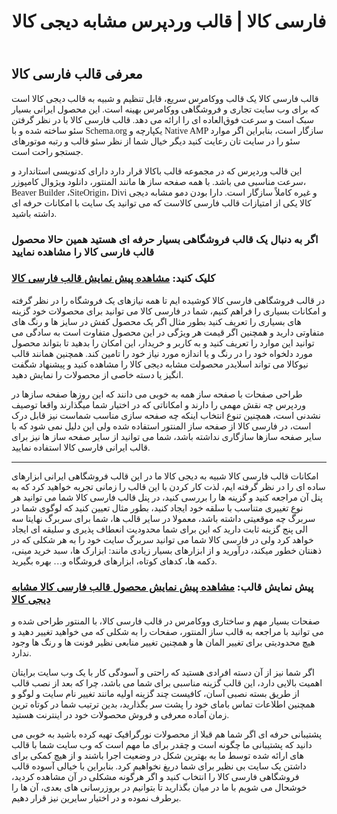 <!DOCTYPE html>
<html lang="fa"> 
<head>
  <link rel='dns-prefetch' href='//fonts.googleapis.com' />
	<link rel='stylesheet' id='astra-google-fonts-css' href='https://fonts.googleapis.com/css?family=Vazirmatn%3A400%2C500%2C700%2C600&#038;display=fallback&#038;ver=4.6.4' media='all' />
<meta name="viewport" content="width=device-width, initial-scale=1.0">
  <meta name="robots" content="follow, index, max-snippet:-1, max-video-preview:-1, max-image-preview:large"/>
	<meta property="og:type" content="article" />
  <meta name="title" content="" />
  <meta name="description" content="" />
  <meta name="robots" content="index,follow"/>
  <meta charset="UTF-8">
  <meta name="viewport" content="width=device-width, initial-scale=1.0">
  <title> </title>

</head>
<body>


  <header>
    <h1>فارسی کالا | قالب وردپرس مشابه دیجی کالا</h1>
  </header>
  <article style="font-family:vazirmatn">
  <h2>معرفی قالب فارسی کالا</h2>
    <p>قالب فارسی کالا یک قالب ووکامرس سریع، قابل تنظیم و شبیه به قالب دیجی کالا است که برای وب سایت تجاری و فروشگاهی ووکامرس بهینه است. این محصول ایرانی بسیار سبک است و سرعت فوق‌العاده ای را ارائه می دهد. قالب فارسی کالا با در نظر گرفتن سئو ساخته شده و با Schema.org یکپارچه و Native AMP سازگار است، بنابراین اگر موارد سئو را در سایت تان رعایت کنید دیگر خیال شما از نظر سئو قالب و رتبه موتورهای جستجو راحت است.

این قالب وردپرس که در مجموعه قالب باکالا قرار دارد دارای کدنویسی استاندارد و سرعت مناسبی می باشد. با همه صفحه‌ ساز ها مانند المنتور، دانلود ویژوال کامپوزر، Beaver Builder ،SiteOrigin، Divi و غیره کاملاً سازگار است. دارا بودن دمو مشابه دیجی کالا یکی از امتیازات قالب فارسی کالاست که می توانید یک سایت با امکانات حرفه ای داشته باشید.</p>
      <h3>اگر به دنبال یک قالب فروشگاهی بسیار حرفه ای هستید همین حالا محصول قالب فارسی کالا را مشاهده نمایید</h3>
    <h3>کلیک کنید: <a href="https://www.rtl-theme.com/farsikala-wordpress-theme/">
      مشاهده پیش نمایش قالب فارسی کالا</a></h3>
<p>در قالب فروشگاهی فارسی کالا کوشیده ایم تا همه نیازهای یک فروشگاه را در نظر گرفته و امکانات بسیاری را فراهم کنیم، شما در فارسی کالا می توانید برای محصولات خود گزینه های بسیاری را تعریف کنید بطور مثال اگر یک محصول کفش در سایز ها و رنگ های متفاوتی دارید و همچنین اگر قیمت هر ویژگی در این محصول متفاوت است به سادگی می توانید این موارد را تعریف کنید و به کاربر و خریدار، این امکان را بدهید تا بتواند محصول مورد دلخواه خود را در رنگ و یا اندازه مورد نیاز خود را تامین کند. همچنین همانند قالب نیوکالا می تواند اسلایدر محصولت مشابه دیجی کالا را مشاهده کنید و پیشنهاد شگفت انگیز یا دسته خاصی از محصولات را نمایش دهید.

طراحی صفحات با صفحه ساز
همه به خوبی می دانند که این روزها صفحه سازها در وردپرس چه نقش مهمی را دارند و امکاناتی که در اختیار شما میگذارند واقعا توصیف نشدنی است، همچنین تنوع انتخاب اینکه چه صفحه سازی مناسب شماست نیز قابل درک است، در فارسی کالا از صفحه ساز المنتور استفاده شده ولی این دلیل نمی شود که با سایر صفحه سازها سازگاری نداشته باشد، شما می توانید از سایر صفحه ساز ها نیز برای قالب ایرانی فارسی کالا استفاده نمایید.
<hr>
</p>
    <p>
امکانات قالب فارسی کالا شبیه به دیجی کالا
ما در این قالب فروشگاهی ایرانی ابزارهای ساده ای را در نظر گرفته ایم، لذت کار کردن با این قالب را زمانی تجربه خواهید کرد که به پنل آن مراجعه کنید و گزینه ها را بررسی کنید، در پنل قالب فارسی کالا شما می توانید هر نوع تغییری متناسب با سلقه خود ایجاد کنید، بطور مثال تعیین کنید که لوگوی شما در سربرگ چه موقعیتی داشته باشد، معمولا در سایر قالب ها، شما برای سربرگ نهایتا سه الی پنج گزینه ثابت دارید که این برای شما محدودیت انعطاف پذیری و سلیقه ای ایجاد خواهد کرد ولی در فارسی کالا شما می توانید سربرگ سایت خود را به هر شکلی که در ذهنتان خطور میکند، درآورید و از ابزارهای بسیار زیادی مانند: ابزارک ها، سبد خرید مینی، دکمه ها، کدهای کوتاه، ابزارهای فروشگاه و… بهره بگیرید.
</p>
      <h3>پیش نمایش قالب: <a href="https://www.rtl-theme.com/farsikala-wordpress-theme/" rel="follow">مشاهده پیش نمایش محصول قالب فارسی کالا مشابه دیجی کالا</a></h3>
<p>
صفحات بسیار مهم و ساختاری ووکامرس در قالب فارسی کالا، با المنتور طراحی شده و می توانید با مراجعه به قالب ساز المنتور، صفحات را به شکلی که می خواهید تغییر دهید و هیچ محدودیتی برای تغییر المان ها و همچنین تغییر منابعی نظیر فونت ها و رنگ ها وجود ندارد.

اگر شما نیز از آن دسته افرادی هستید که راحتی و آسودگی کار با یک وب سایت برایتان اهمیت بالایی  دارد، این قالب گزینه مناسبی برای شما می باشد، چرا که بعد از نصب قالب از طریق بسته نصبی آسان، کافیست چند گزینه اولیه مانند تغییر نام سایت و لوگو و همچنین اطلاعات تماس بامای خود را پشت سر بگذارید، بدین ترتیب شما در کوتاه ترین زمان آماده معرفی و فروش محصولات خود در اینترنت هستید.

پشتیبانی حرفه ای
اگر شما هم قبلا از محصولات نورگرافیک تهیه کرده باشید به خوبی می دانید که پشتیبانی ما چگونه است و چقدر برای ما مهم است که وب سایت شما با قالب های ارائه شده توسط ما به بهترین شکل در وضعیت اجرا باشند و از هیچ کمکی برای داشتن یک سایت بی نظیر برای شما دریغ نخواهیم کرد. بنابراین با خیالی آسوده قالب فروشگاهی فارسی کالا را انتخاب کنید و اگر هرگونه مشکلی در آن مشاهده کردید، خوشحال می شویم با ما در میان بگذارید تا بتوانیم در بروزرسانی های بعدی، آن ها را برطرف نموده و در اختیار سایرین نیز قرار دهیم.
</p>
<div>&nbsp;</div>
<div>&nbsp;</div>
  </main>
</body>
</html>
